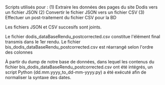 Scripts utilisés pour :
(1) Extraire les données des pages du site Dodis vers un fichier JSON
(2) Convertir le fichier JSON vers un fichier CSV
(3) Effectuer un post-traitement du fichier CSV pour la BD

Les fichiers JSON et CSV succesifs sont joints.

Le fichier dodis_dataBaseRendu_postcorrected.csv constitue l'élément final transmis dans le 1er rendu. Le fichier bis_dodis_dataBaseRendu_postcorrected.csv est réarrangé selon l'ordre des colonnes

À partir du dump de notre base de données, dans lequel les contenus du fichier bis_dodis_dataBaseRendu_postcorrected.csv ont été intégrés, un script Python (dd.mm.yyyy_to_dd-mm-yyyy.py) a été exécuté afin de normaliser la syntaxe des dates.
